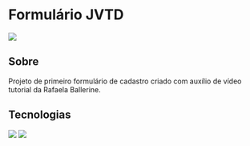 <h1>Formulário JVTD</h1>

<img src="[https://img.shields.io/badge/HTML-239120?style=for-the-badge&logo=html5&logoColor=white](https://drive.google.com/file/d/1lyjz_ZqPvqQqHlboLemFXIKAZIl0-SXV/view?usp=sharing)">

<h2>Sobre</h2>
<p>Projeto de primeiro formulário de cadastro criado com auxílio de vídeo tutorial da Rafaela Ballerine.</p>

## Tecnologias
<div>
  <img src="https://img.shields.io/badge/HTML-239120?style=for-the-badge&logo=html5&logoColor=white">
  <img src="https://img.shields.io/badge/CSS-239120?&style=for-the-badge&logo=css3&logoColor=white">
</div>


